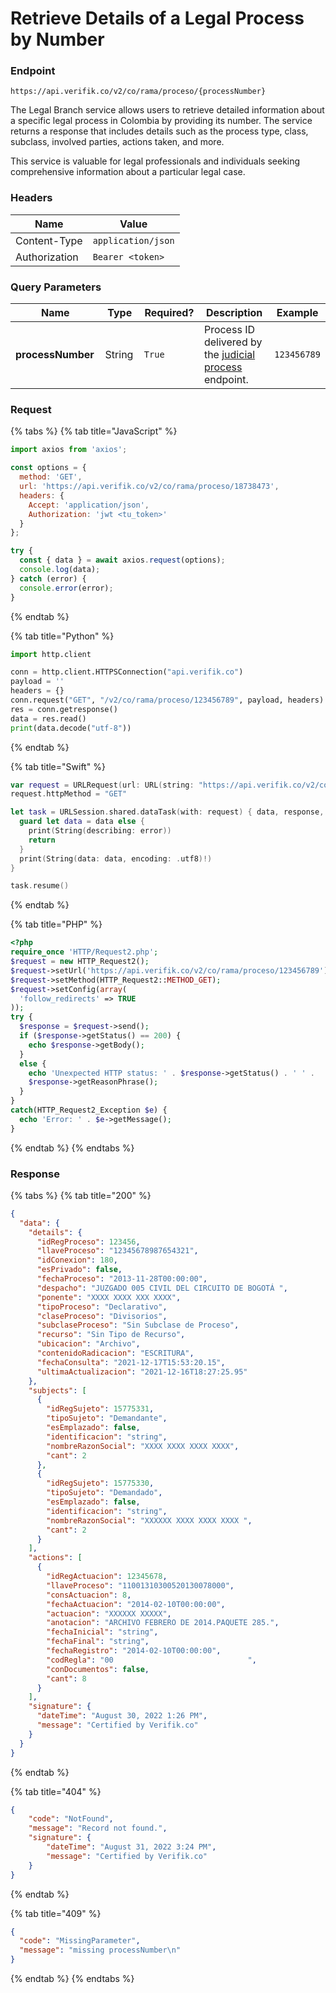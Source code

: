 # Retrieve Details of a Legal Process by Number

### Endpoint

```
https://api.verifik.co/v2/co/rama/proceso/{processNumber}
```

The Legal Branch service allows users to retrieve detailed information about a specific legal process in Colombia by providing its number. The service returns a response that includes details such as the process type, class, subclass, involved parties, actions taken, and more.

This service is valuable for legal professionals and individuals seeking comprehensive information about a particular legal case.

### **Headers**

| Name          | Value              |
| ------------- | ------------------ |
| Content-Type  | `application/json` |
| Authorization | `Bearer <token>`   |

### **Query Parameters**

<table><thead><tr><th width="171">Name</th><th width="81">Type</th><th width="107">Required?</th><th width="239">Description</th><th>Example</th></tr></thead><tbody><tr><td><strong>processNumber</strong></td><td>String</td><td><code>True</code></td><td>Process ID delivered by the <a href="https://www.notion.so/Colombian-Legal-Processes-ffd37fbeff7145bcace10656bbfce3b8?pvs=21">judicial process</a> endpoint.</td><td><code>123456789</code></td></tr></tbody></table>

### Request

{% tabs %}
{% tab title="JavaScript" %}

```javascript
import axios from 'axios';

const options = {
  method: 'GET',
  url: 'https://api.verifik.co/v2/co/rama/proceso/18738473',
  headers: {
    Accept: 'application/json',
    Authorization: 'jwt <tu_token>'
  }
};

try {
  const { data } = await axios.request(options);
  console.log(data);
} catch (error) {
  console.error(error);
}
```

{% endtab %}

{% tab title="Python" %}

```python
import http.client

conn = http.client.HTTPSConnection("api.verifik.co")
payload = ''
headers = {}
conn.request("GET", "/v2/co/rama/proceso/123456789", payload, headers)
res = conn.getresponse()
data = res.read()
print(data.decode("utf-8"))
```

{% endtab %}

{% tab title="Swift" %}

```swift
var request = URLRequest(url: URL(string: "https://api.verifik.co/v2/co/rama/proceso/123456789")!,timeoutInterval: Double.infinity)
request.httpMethod = "GET"

let task = URLSession.shared.dataTask(with: request) { data, response, error in 
  guard let data = data else {
    print(String(describing: error))
    return
  }
  print(String(data: data, encoding: .utf8)!)
}

task.resume()

```

{% endtab %}

{% tab title="PHP" %}

```php
<?php
require_once 'HTTP/Request2.php';
$request = new HTTP_Request2();
$request->setUrl('https://api.verifik.co/v2/co/rama/proceso/123456789');
$request->setMethod(HTTP_Request2::METHOD_GET);
$request->setConfig(array(
  'follow_redirects' => TRUE
));
try {
  $response = $request->send();
  if ($response->getStatus() == 200) {
    echo $response->getBody();
  }
  else {
    echo 'Unexpected HTTP status: ' . $response->getStatus() . ' ' .
    $response->getReasonPhrase();
  }
}
catch(HTTP_Request2_Exception $e) {
  echo 'Error: ' . $e->getMessage();
}
```

{% endtab %}
{% endtabs %}

### **Response**

{% tabs %}
{% tab title="200" %}

```json
{
  "data": {
    "details": {
      "idRegProceso": 123456,
      "llaveProceso": "12345678987654321",
      "idConexion": 180,
      "esPrivado": false,
      "fechaProceso": "2013-11-28T00:00:00",
      "despacho": "JUZGADO 005 CIVIL DEL CIRCUITO DE BOGOTÁ ",
      "ponente": "XXXX XXXX XXX XXXX",
      "tipoProceso": "Declarativo",
      "claseProceso": "Divisorios",
      "subclaseProceso": "Sin Subclase de Proceso",
      "recurso": "Sin Tipo de Recurso",
      "ubicacion": "Archivo",
      "contenidoRadicacion": "ESCRITURA",
      "fechaConsulta": "2021-12-17T15:53:20.15",
      "ultimaActualizacion": "2021-12-16T18:27:25.95"
    },
    "subjects": [
      {
        "idRegSujeto": 15775331,
        "tipoSujeto": "Demandante",
        "esEmplazado": false,
        "identificacion": "string",
        "nombreRazonSocial": "XXXX XXXX XXXX XXXX",
        "cant": 2
      },
      {
        "idRegSujeto": 15775330,
        "tipoSujeto": "Demandado",
        "esEmplazado": false,
        "identificacion": "string",
        "nombreRazonSocial": "XXXXXX XXXX XXXX XXXX ",
        "cant": 2
      }
    ],
    "actions": [
      {
        "idRegActuacion": 12345678,
        "llaveProceso": "11001310300520130078000",
        "consActuacion": 8,
        "fechaActuacion": "2014-02-10T00:00:00",
        "actuacion": "XXXXXX XXXXX",
        "anotacion": "ARCHIVO FEBRERO DE 2014.PAQUETE 285.",
        "fechaInicial": "string",
        "fechaFinal": "string",
        "fechaRegistro": "2014-02-10T00:00:00",
        "codRegla": "00                              ",
        "conDocumentos": false,
        "cant": 8
      }
    ],
    "signature": {
      "dateTime": "August 30, 2022 1:26 PM",
      "message": "Certified by Verifik.co"
    }
  }
}
```

{% endtab %}

{% tab title="404" %}

```json
{
    "code": "NotFound",
    "message": "Record not found.",
    "signature": {
        "dateTime": "August 31, 2022 3:24 PM",
        "message": "Certified by Verifik.co"
    }
}
```

{% endtab %}

{% tab title="409" %}

```json
{
  "code": "MissingParameter",
  "message": "missing processNumber\n"
}
```

{% endtab %}
{% endtabs %}
